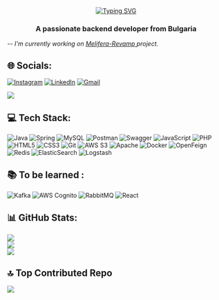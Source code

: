 <div align="center">
<a href="https://git.io/typing-svg"><img src="https://readme-typing-svg.herokuapp.com?font=Fira+Code&size=45&pause=400&color=F7F7F7&width=500&height=100&lines=Hi+%F0%9F%91%8B%2C+I'm+Dzhan" alt="Typing SVG" /></a>
  </div>

### 

<h3 align="center">A passionate backend developer from Bulgaria</h3>
  <i> -- I'm currently working on  <a href="https://github.com/dzhanrafetov/Melifera-Revamp">Melifera-Revamp </a> project.<br>

</i> 



## 🌐 Socials:
[![Instagram](https://img.shields.io/badge/Instagram-%23E4405F.svg?logo=Instagram&logoColor=white)](https://instagram.com/dzhan_rafetov)
[![LinkedIn](https://img.shields.io/badge/LinkedIn-%230077B5.svg?logo=linkedin&logoColor=white)](https://linkedin.com/in/dzhan-rafetov-0bb4211a6) 
[![Gmail](https://img.shields.io/static/v1?message=Gmail&logo=gmail&label=&color=D14836&logoColor=white)](https://linkedin.com/in/dzhan-rafetov-0bb4211a6) 

[![](https://visitcount.itsvg.in/api?id=dzhanrafetov&icon=8&color=0)](https://visitcount.itsvg.in)

## 💻 Tech Stack:
![Java](https://img.shields.io/badge/java-%23ED8B00.svg?style=for-the-badge&logo=java&logoColor=white) 
![Spring](https://img.shields.io/badge/spring-%236DB33F.svg?style=for-the-badge&logo=spring&logoColor=white)
![MySQL](https://img.shields.io/badge/mysql-%2300f.svg?style=for-the-badge&logo=mysql&logoColor=white) 
![Postman](https://img.shields.io/badge/Postman-FF6C37?style=for-the-badge&logo=postman&logoColor=white) 
![Swagger](https://img.shields.io/badge/-Swagger-%23Clojure?style=for-the-badge&logo=swagger&logoColor=white) 
![JavaScript](https://img.shields.io/badge/javascript-%23323330.svg?style=for-the-badge&logo=javascript&logoColor=%23F7DF1E) 
![PHP](https://img.shields.io/badge/php-%23777BB4.svg?style=for-the-badge&logo=php&logoColor=white) 
![HTML5](https://img.shields.io/badge/html5-%23E34F26.svg?style=for-the-badge&logo=html5&logoColor=white) 
![CSS3](https://img.shields.io/badge/css3-%231572B6.svg?style=for-the-badge&logo=css3&logoColor=white)
![Git](https://img.shields.io/badge/git-%23F05033.svg?style=for-the-badge&logo=git&logoColor=white)
![AWS S3](https://img.shields.io/badge/AWS%20S3-%23FF9900.svg?style=for-the-badge&logo=amazon-s3&logoColor=white)
![Apache](https://img.shields.io/badge/apache-%23D42029.svg?style=for-the-badge&logo=apache&logoColor=white) 
![Docker](https://img.shields.io/badge/docker-%232496ED.svg?style=for-the-badge&logo=docker&logoColor=white)
![OpenFeign](https://img.shields.io/badge/OpenFeign-%23FE5621.svg?style=for-the-badge)
![Redis](https://img.shields.io/badge/redis-%23DC382D.svg?style=for-the-badge&logo=redis&logoColor=white)
![ElasticSearch](https://img.shields.io/badge/elasticsearch-%231572B6.svg?style=for-the-badge&logo=elasticsearch&logoColor=white)
![Logstash](https://img.shields.io/badge/Logstash-%23005571.svg?style=for-the-badge&logo=logstash&logoColor=white)

## 📚 То be learned :

![Kafka](https://img.shields.io/badge/kafka-%231572B6.svg?style=for-the-badge&logo=apache-kafka&logoColor=white)
![AWS Cognito](https://img.shields.io/badge/AWS%20Cognito-232F3E?style=for-the-badge&logo=amazon-aws&logoColor=white)
![RabbitMQ](https://img.shields.io/badge/rabbitmq-%23FF6600.svg?style=for-the-badge&logo=rabbitmq&logoColor=white)
![React](https://img.shields.io/badge/react-%2361DAFB.svg?style=for-the-badge&logo=react&logoColor=white)




## 📊 GitHub Stats:
![](https://github-readme-stats.vercel.app/api?username=dzhanrafetov&theme=default&hide_border=false&include_all_commits=true&count_private=true)<br/>
![](https://github-readme-streak-stats.herokuapp.com/?user=dzhanrafetov&theme=default&hide_border=false)<br/>
![](https://github-readme-stats.vercel.app/api/top-langs/?username=dzhanrafetov&theme=default&hide_border=false&include_all_commits=true&count_private=true&layout=compact)


## 🔝 Top Contributed Repo
![](https://github-contributor-stats.vercel.app/api?username=dzhanrafetov&limit=5&theme=flat&combine_all_yearly_contributions=true)



 

